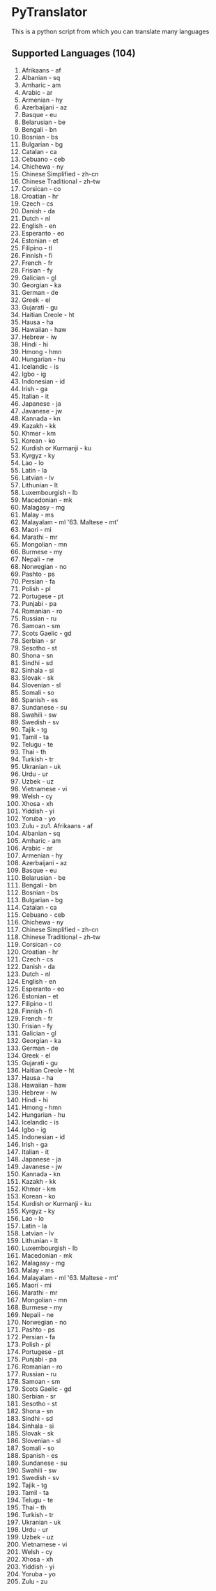 # PyTranslator
This is a python script from which you can translate many languages

## Supported Languages (104)
1. Afrikaans - af
2. Albanian - sq
3. Amharic - am
4. Arabic - ar
5. Armenian - hy
6. Azerbaijani - az
7. Basque - eu
8. Belarusian - be
9. Bengali - bn
10. Bosnian - bs
11. Bulgarian - bg
12. Catalan - ca
13. Cebuano - ceb
14. Chichewa - ny
15. Chinese Simplified - zh-cn
16. Chinese Traditional - zh-tw
17. Corsican - co
18. Croatian - hr
19. Czech - cs
20. Danish - da
21. Dutch - nl
22. English - en
23. Esperanto - eo
24. Estonian - et
25. Filipino - tl
26. Finnish - fi
27. French - fr
28. Frisian - fy
29. Galician - gl
30. Georgian - ka
31. German - de
32. Greek - el
33. Gujarati - gu
34. Haitian Creole - ht
35. Hausa - ha
36. Hawaiian - haw
37. Hebrew - iw
38. Hindi - hi
39. Hmong - hmn
40. Hungarian - hu
41. Icelandic - is
42. Igbo - ig
43. Indonesian - id
44. Irish - ga
45. Italian - it
46. Japanese - ja
47. Javanese - jw
48. Kannada - kn
49. Kazakh - kk
50. Khmer - km
51. Korean - ko
52. Kurdish or Kurmanji - ku
53. Kyrgyz - ky
54. Lao - lo
55. Latin - la
56. Latvian - lv
57. Lithunian - lt
58. Luxembourgish - lb
59. Macedonian - mk
60. Malagasy - mg
61. Malay - ms
62. Malayalam - ml
'63. Maltese - mt'
64. Maori - mi
65. Marathi - mr
66. Mongolian - mn
67. Burmese - my
68. Nepali - ne
69. Norwegian - no
70. Pashto - ps
71. Persian - fa
72. Polish - pl
73. Portugese - pt
74. Punjabi - pa
75. Romanian - ro
76. Russian - ru
77. Samoan - sm
78. Scots Gaelic - gd
79. Serbian - sr
80. Sesotho - st
81. Shona - sn
82. Sindhi - sd
83. Sinhala - si
84. Slovak - sk
85. Slovenian - sl
86. Somali - so
87. Spanish - es
88. Sundanese - su
89. Swahili - sw
90. Swedish - sv
91. Tajik - tg
92. Tamil - ta
93. Telugu - te
94. Thai - th
95. Turkish - tr
96. Ukranian - uk
97. Urdu - ur
98. Uzbek - uz
99. Vietnamese - vi
100. Welsh - cy
101. Xhosa - xh
102. Yiddish - yi
103. Yoruba - yo
104. Zulu - zu1. Afrikaans - af
2. Albanian - sq
3. Amharic - am
4. Arabic - ar
5. Armenian - hy
6. Azerbaijani - az
7. Basque - eu
8. Belarusian - be
9. Bengali - bn
10. Bosnian - bs
11. Bulgarian - bg
12. Catalan - ca
13. Cebuano - ceb
14. Chichewa - ny
15. Chinese Simplified - zh-cn
16. Chinese Traditional - zh-tw
17. Corsican - co
18. Croatian - hr
19. Czech - cs
20. Danish - da
21. Dutch - nl
22. English - en
23. Esperanto - eo
24. Estonian - et
25. Filipino - tl
26. Finnish - fi
27. French - fr
28. Frisian - fy
29. Galician - gl
30. Georgian - ka
31. German - de
32. Greek - el
33. Gujarati - gu
34. Haitian Creole - ht
35. Hausa - ha
36. Hawaiian - haw
37. Hebrew - iw
38. Hindi - hi
39. Hmong - hmn
40. Hungarian - hu
41. Icelandic - is
42. Igbo - ig
43. Indonesian - id
44. Irish - ga
45. Italian - it
46. Japanese - ja
47. Javanese - jw
48. Kannada - kn
49. Kazakh - kk
50. Khmer - km
51. Korean - ko
52. Kurdish or Kurmanji - ku
53. Kyrgyz - ky
54. Lao - lo
55. Latin - la
56. Latvian - lv
57. Lithunian - lt
58. Luxembourgish - lb
59. Macedonian - mk
60. Malagasy - mg
61. Malay - ms
62. Malayalam - ml
'63. Maltese - mt'
64. Maori - mi
65. Marathi - mr
66. Mongolian - mn
67. Burmese - my
68. Nepali - ne
69. Norwegian - no
70. Pashto - ps
71. Persian - fa
72. Polish - pl
73. Portugese - pt
74. Punjabi - pa
75. Romanian - ro
76. Russian - ru
77. Samoan - sm
78. Scots Gaelic - gd
79. Serbian - sr
80. Sesotho - st
81. Shona - sn
82. Sindhi - sd
83. Sinhala - si
84. Slovak - sk
85. Slovenian - sl
86. Somali - so
87. Spanish - es
88. Sundanese - su
89. Swahili - sw
90. Swedish - sv
91. Tajik - tg
92. Tamil - ta
93. Telugu - te
94. Thai - th
95. Turkish - tr
96. Ukranian - uk
97. Urdu - ur
98. Uzbek - uz
99. Vietnamese - vi
100. Welsh - cy
101. Xhosa - xh
102. Yiddish - yi
103. Yoruba - yo
104. Zulu - zu

